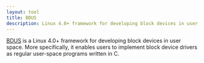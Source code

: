 ```yaml
---
layout: tool
title: BDUS
description: Linux 4.0+ framework for developing block devices in user space.
---
```


[BDUS](https://github.com/albertofaria/bdus) is a Linux 4.0+ framework for developing block devices in user space. More specifically, it enables users to implement block device drivers as regular user-space programs written in C.
